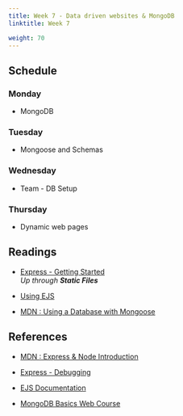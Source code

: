 ```yaml
---
title: Week 7 - Data driven websites & MongoDB
linktitle: Week 7

weight: 70
---
```


## Schedule

### Monday

* MongoDB

### Tuesday

* Mongoose and Schemas

### Wednesday

* Team - DB Setup

### Thursday

* Dynamic web pages

## Readings

* [Express - Getting Started](http://expressjs.com/en/starter/installing.html)  
*Up through **Static Files***

* [Using EJS](https://www.digitalocean.com/community/tutorials/how-to-use-ejs-to-template-your-node-application)  

* [MDN : Using a Database with Mongoose](https://developer.mozilla.org/en-US/docs/Learn/Server-side/Express_Nodejs/mongoose)  

## References

* [MDN : Express & Node Introduction](https://developer.mozilla.org/en-US/docs/Learn/Server-side/Express_Nodejs/Introduction)  

* [Express - Debugging](http://expressjs.com/en/guide/debugging.html)  

* [EJS Documentation](https://www.npmjs.com/package/ejs)  

* [MongoDB Basics Web Course](https://university.mongodb.com/courses/M001/about?enroll=1)  
